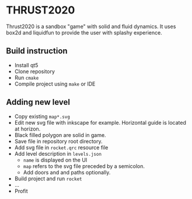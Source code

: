 # THRUST2020

Thrust2020 is a sandbox "game" with solid and fluid dynamics.
It uses box2d and liquidfun to provide the user with splashy experience.

## Build instruction

* Install qt5
* Clone repository
* Run `cmake`
* Compile project using `make` or IDE

## Adding new level

* Copy existing `map*.svg`
* Edit new svg file with inkscape for example. Horizontal guide is located at horizon.
* Black filled polygon are solid in game.
* Save file in repository root directory.
* Add svg file in `rocket.qrc` resource file
* Add level description in `levels.json`
    * `name` is displayed on the UI
    * `map` refers to the svg file preceded by a semicolon.
    * Add doors and and paths optionally.
* Build project and run `rocket`
* ...
* Profit





